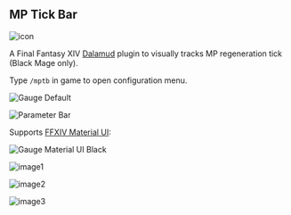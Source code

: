 ## MP Tick Bar
![icon](https://user-images.githubusercontent.com/27457164/134722917-dd5967f9-2352-42d2-aeaf-ebf7dee49771.png)

A Final Fantasy XIV [Dalamud](https://github.com/goatcorp/Dalamud) plugin to visually tracks MP regeneration tick (Black Mage only).

Type `/mptb` in game to open configuration menu.

![Gauge Default](https://user-images.githubusercontent.com/27457164/133672178-3db80a9e-e995-463f-ba2f-fe8b70f74e7d.png)

![Parameter Bar](https://user-images.githubusercontent.com/27457164/133673389-c61e80bb-54b4-4cc7-8e0b-b75990114da0.png)

Supports [FFXIV Material UI](https://github.com/skotlex/ffxiv-material-ui):

![Gauge Material UI Black](https://user-images.githubusercontent.com/27457164/133673741-07506333-7fda-4840-af9f-58284c74bfd0.png)


![image1](https://user-images.githubusercontent.com/27457164/134723061-b97a935c-f344-4993-9d08-9b80565b5a51.png)

![image2](https://user-images.githubusercontent.com/27457164/134723066-f725835f-3a01-4805-b556-6a20cc0d652a.png)

![image3](https://user-images.githubusercontent.com/27457164/134723068-f9140223-742c-4359-b63a-6aba367a0f72.png)
